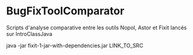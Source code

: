 # BugFixToolComparator
Scripts d'analyse comparative entre les outils Nopol, Astor et Fixit lancés sur IntroClassJava


java -jar fixit-1-jar-with-dependencies.jar LINK_TO_SRC
